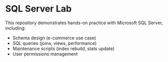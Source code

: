 # SQL Server Lab

This repository demonstrates hands-on practice with Microsoft SQL Server, including:

- Schema design (e-commerce use case)
- SQL queries (joins, views, performance)
- Maintenance scripts (index rebuild, stats update)
- User permissions management
